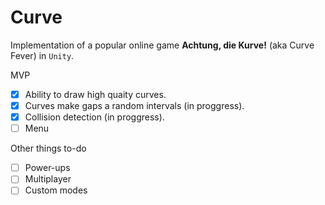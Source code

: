 # Curve
Implementation of a popular online game **Achtung, die Kurve!** (aka Curve Fever) in `Unity`.

MVP
* [x] Ability to draw high quaity curves.
* [x] Curves make gaps a random intervals (in proggress).
* [x] Collision detection (in proggress).
* [ ] Menu

Other things to-do
* [ ] Power-ups 
* [ ] Multiplayer
* [ ] Custom modes
